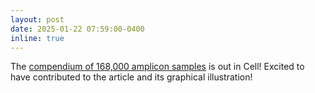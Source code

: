 ```yaml
---
layout: post
date: 2025-01-22 07:59:00-0400
inline: true
---
```


The [compendium of 168,000 amplicon samples](https://www.sciencedirect.com/science/article/pii/S0092867424014302) is out in Cell! Excited to have contributed to the article and its graphical illustration! 
